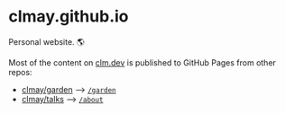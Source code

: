 # clmay.github.io

Personal website. 🌎

Most of the content on [clm.dev](https://www.clm.dev) is published to GitHub Pages from other repos:

- [clmay/garden](https://github.com/clmay/garden) --> [`/garden`](https://www.clm.dev/garden)
- [clmay/talks](https://github.com/clmay/talks) --> [`/about`](https://www.clm.dev/talks)
